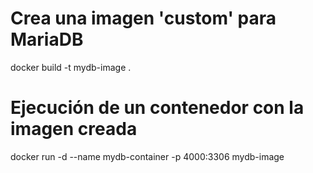 # Crea una imagen 'custom' para MariaDB

docker build -t mydb-image .

# Ejecución de un contenedor con la imagen creada

docker run -d --name mydb-container -p 4000:3306 mydb-image
